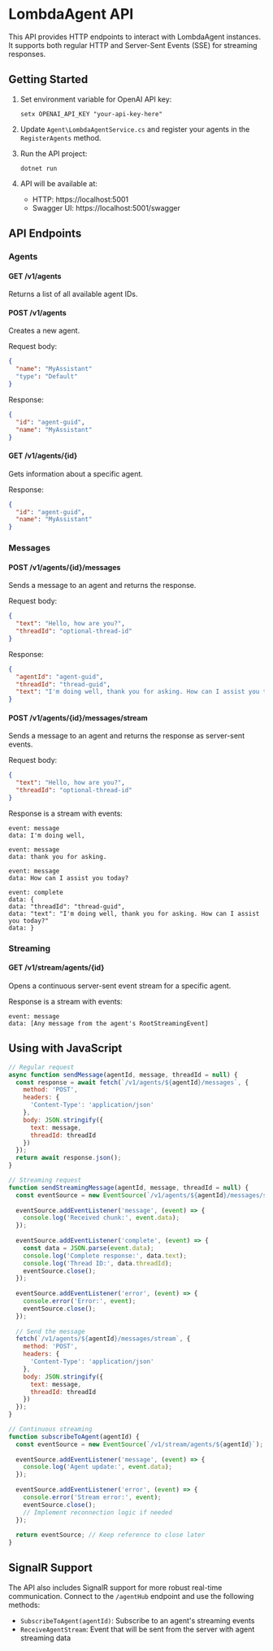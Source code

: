 # LombdaAgent API

This API provides HTTP endpoints to interact with LombdaAgent instances. It supports both regular HTTP and Server-Sent Events (SSE) for streaming responses.

## Getting Started

1. Set environment variable for OpenAI API key:
   ```
   setx OPENAI_API_KEY "your-api-key-here"
   ```
2. Update `Agent\LombdaAgentService.cs` and register your agents in the `RegisterAgents` method.
   
3. Run the API project:
   ```
   dotnet run
   ```

4. API will be available at:
   - HTTP: https://localhost:5001
   - Swagger UI: https://localhost:5001/swagger

## API Endpoints

### Agents

#### GET /v1/agents
Returns a list of all available agent IDs.

#### POST /v1/agents
Creates a new agent.

Request body:
```json
{
  "name": "MyAssistant"
  "type": "Default"
}
```

Response:
```json
{
  "id": "agent-guid",
  "name": "MyAssistant"
}
```

#### GET /v1/agents/{id}
Gets information about a specific agent.

Response:
```json
{
  "id": "agent-guid",
  "name": "MyAssistant"
}
```

### Messages

#### POST /v1/agents/{id}/messages
Sends a message to an agent and returns the response.

Request body:
```json
{
  "text": "Hello, how are you?",
  "threadId": "optional-thread-id"
}
```

Response:
```json
{
  "agentId": "agent-guid",
  "threadId": "thread-guid",
  "text": "I'm doing well, thank you for asking. How can I assist you today?"
}
```

#### POST /v1/agents/{id}/messages/stream
Sends a message to an agent and returns the response as server-sent events.

Request body:
```json
{
  "text": "Hello, how are you?",
  "threadId": "optional-thread-id"
}
```

Response is a stream with events:
```
event: message
data: I'm doing well,

event: message
data: thank you for asking.

event: message
data: How can I assist you today?

event: complete
data: {
data: "threadId": "thread-guid",
data: "text": "I'm doing well, thank you for asking. How can I assist you today?"
data: }
```

### Streaming

#### GET /v1/stream/agents/{id}
Opens a continuous server-sent event stream for a specific agent.

Response is a stream with events:
```
event: message
data: [Any message from the agent's RootStreamingEvent]
```

## Using with JavaScript

```javascript
// Regular request
async function sendMessage(agentId, message, threadId = null) {
  const response = await fetch(`/v1/agents/${agentId}/messages`, {
    method: 'POST',
    headers: {
      'Content-Type': 'application/json'
    },
    body: JSON.stringify({
      text: message,
      threadId: threadId
    })
  });
  return await response.json();
}

// Streaming request
function sendStreamingMessage(agentId, message, threadId = null) {
  const eventSource = new EventSource(`/v1/agents/${agentId}/messages/stream`);
  
  eventSource.addEventListener('message', (event) => {
    console.log('Received chunk:', event.data);
  });
  
  eventSource.addEventListener('complete', (event) => {
    const data = JSON.parse(event.data);
    console.log('Complete response:', data.text);
    console.log('Thread ID:', data.threadId);
    eventSource.close();
  });
  
  eventSource.addEventListener('error', (event) => {
    console.error('Error:', event);
    eventSource.close();
  });
  
  // Send the message
  fetch(`/v1/agents/${agentId}/messages/stream`, {
    method: 'POST',
    headers: {
      'Content-Type': 'application/json'
    },
    body: JSON.stringify({
      text: message,
      threadId: threadId
    })
  });
}

// Continuous streaming
function subscribeToAgent(agentId) {
  const eventSource = new EventSource(`/v1/stream/agents/${agentId}`);
  
  eventSource.addEventListener('message', (event) => {
    console.log('Agent update:', event.data);
  });
  
  eventSource.addEventListener('error', (event) => {
    console.error('Stream error:', event);
    eventSource.close();
    // Implement reconnection logic if needed
  });
  
  return eventSource; // Keep reference to close later
}
```

## SignalR Support

The API also includes SignalR support for more robust real-time communication. Connect to the `/agentHub` endpoint and use the following methods:

- `SubscribeToAgent(agentId)`: Subscribe to an agent's streaming events
- `ReceiveAgentStream`: Event that will be sent from the server with agent streaming data